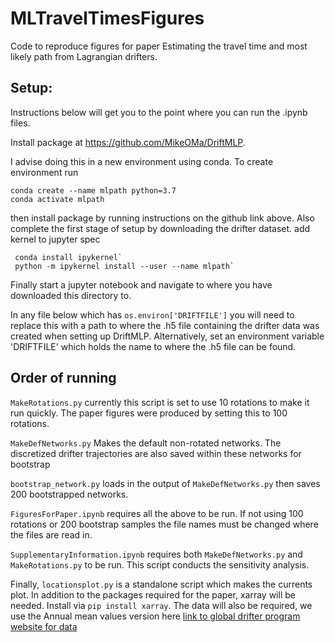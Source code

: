# MLTravelTimesFigures
Code to reproduce figures for paper Estimating the travel time and most likely path from Lagrangian drifters.


## Setup:
Instructions below will get you to the point where you can run the .ipynb files.


Install package at https://github.com/MikeOMa/DriftMLP.

I advise doing this in a new environment using conda. To create environment run 
```
conda create --name mlpath python=3.7
conda activate mlpath
```
then install package by running instructions on the github link above. Also complete the first stage of setup by downloading the drifter dataset.
 add kernel to jupyter spec 
```
 conda install ipykernel`
 python -m ipykernel install --user --name mlpath`
```
Finally start a jupyter notebook and navigate to where you have downloaded this directory to.

In any file below which has `os.environ['DRIFTFILE']` you will need to replace this with a path to where the .h5 file containing the drifter data was created when setting up DriftMLP. 
Alternatively, set an environment variable 'DRIFTFILE' which holds the name to where the .h5 file can be found.

## Order of running

`MakeRotations.py` currently this script is set to use 10 rotations to make it run quickly. The paper figures were produced by setting this to 100 rotations.

`MakeDefNetworks.py` Makes the default non-rotated networks. The discretized drifter trajectories are also saved within these networks for bootstrap

`bootstrap_network.py` loads in the output of `MakeDefNetworks.py` then saves 200 bootstrapped networks.

 `FiguresForPaper.ipynb` requires all the above to be run. If not using 100 rotations or 200 bootstrap samples the file names must be changed where the files are read in.
 
 `SupplementaryInformation.ipynb` requires both `MakeDefNetworks.py` and `MakeRotations.py` to be run. This script conducts the sensitivity analysis.
 
 Finally, `locationsplot.py` is a standalone script which makes the currents plot. In addition to the packages required for the paper, xarray will be needed. Install via `pip install xarray`. The data will also be required, we use the Annual mean values version here [link to global drifter program website for data](https://www.aoml.noaa.gov/phod/gdp/mean_velocity.php)

